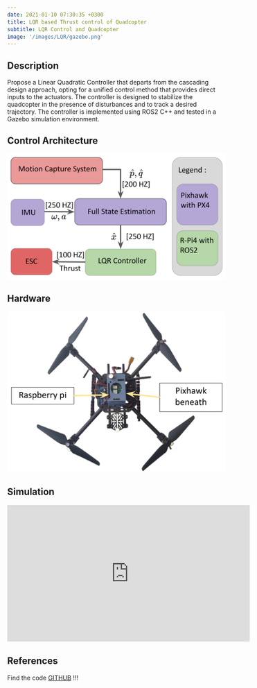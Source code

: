 ```yaml
---
date: 2021-01-10 07:30:35 +0300
title: LQR based Thrust control of Quadcopter
subtitle: LQR Control and Quadcopter
image: '/images/LQR/gazebo.png'
---
```


## Description

Propose a Linear Quadratic Controller that departs from the cascading design approach, opting for a unified control method that provides direct inputs to the actuators. The controller is designed to stabilize the quadcopter in the presence of disturbances and to track a desired trajectory. The controller is implemented using ROS2 C++ and tested in a Gazebo simulation environment.

## Control Architecture
![LQR](/images/LQR/architechture.png)

## Hardware

![Hardware](/images/LQR/Drone.png)

## Simulation

<iframe width="560" height="315" src="https://www.youtube.com/embed/T_TWPx9IH2I" frameborder="0" allow="accelerometer; autoplay; clipboard-write; encrypted-media; gyroscope; picture-in-picture" allowfullscreen></iframe>


## References

Find the code [GITHUB](https://github.com/PrakritTyagi/px4_ros_com) !!!